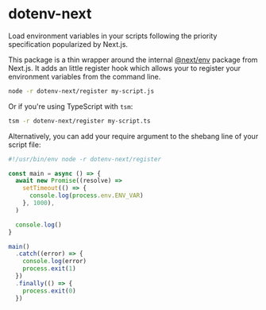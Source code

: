 # dotenv-next

Load environment variables in your scripts following the priority specification popularized by
Next.js.

This package is a thin wrapper around the internal
[@next/env](https://github.com/vercel/next.js/blob/canary/packages/next-env/README.md) package from
Next.js. It adds an little register hook which allows your to register your environment variables
from the command line.

```sh
node -r dotenv-next/register my-script.js
```

Or if you're using TypeScript with `tsm`:

```sh
tsm -r dotenv-next/register my-script.ts
```

Alternatively, you can add your require argument to the shebang line of your script file:

```ts
#!/usr/bin/env node -r dotenv-next/register

const main = async () => {
  await new Promise((resolve) =>
    setTimeout(() => {
      console.log(process.env.ENV_VAR)
    }, 1000),
  )

  console.log()
}

main()
  .catch((error) => {
    console.log(error)
    process.exit(1)
  })
  .finally(() => {
    process.exit(0)
  })
```
